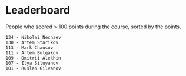 # Leaderboard

People who scored > 100 points during the course, sorted by the points.

```
134 - Nikolai Nechaev
130 - Artem Starikov
113 - Mark Chausov
111 - Artem Bulgakov
109 - Dmitrii Alekhin
107 - Ilya Siluyanov
101 - Ruslan Gilvanov
```
